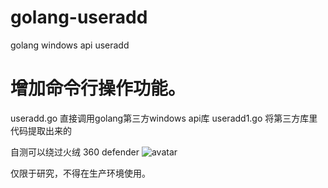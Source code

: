 # golang-useradd
golang windows api useradd

# 增加命令行操作功能。  



useradd.go 直接调用golang第三方windows api库
useradd1.go 将第三方库里代码提取出来的

自测可以绕过火绒 360 defender
![avatar](https://vlsec1.oss-cn-beijing.aliyuncs.com/WeChat62ed719f69317babe9412d723a9013b3.png)

仅限于研究，不得在生产环境使用。
